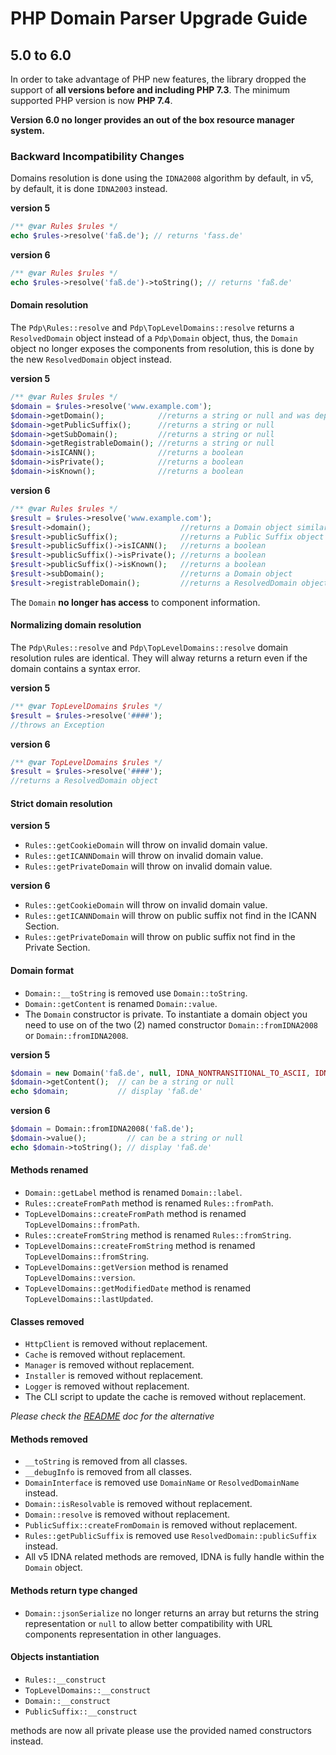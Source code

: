 # PHP Domain Parser Upgrade Guide

## 5.0 to 6.0

In order to take advantage of PHP new features, the library dropped the 
support of **all versions before and including PHP 7.3**. The minimum supported
PHP version is now **PHP 7.4**. 

**Version 6.0 no longer provides an out of the box resource manager system.**

### Backward Incompatibility Changes

Domains resolution is done using the `IDNA2008` algorithm by default, in v5, 
by default, it is done `IDNA2003` instead.

**version 5**

~~~php
/** @var Rules $rules */
echo $rules->resolve('faß.de'); // returns 'fass.de'
~~~ 

**version 6**

~~~php
/** @var Rules $rules */
echo $rules->resolve('faß.de')->toString(); // returns 'faß.de'
~~~ 

#### Domain resolution

The `Pdp\Rules::resolve` and `Pdp\TopLevelDomains::resolve` returns a 
`ResolvedDomain` object instead of a `Pdp\Domain` object, thus, the `Domain` 
object no longer exposes the components from resolution, this is done by the 
new `ResolvedDomain` object instead.

**version 5**

~~~php
/** @var Rules $rules */
$domain = $rules->resolve('www.example.com');
$domain->getDomain();            //returns a string or null and was deprecated
$domain->getPublicSuffix();      //returns a string or null
$domain->getSubDomain();         //returns a string or null
$domain->getRegistrableDomain(); //returns a string or null
$domain->isICANN();              //returns a boolean
$domain->isPrivate();            //returns a boolean
$domain->isKnown();              //returns a boolean
~~~ 

**version 6**

~~~php
/** @var Rules $rules */
$result = $rules->resolve('www.example.com');
$result->domain();                    //returns a Domain object similar to v5 Domain object
$result->publicSuffix();              //returns a Public Suffix object
$result->publicSuffix()->isICANN();   //returns a boolean
$result->publicSuffix()->isPrivate(); //returns a boolean
$result->publicSuffix()->isKnown();   //returns a boolean
$result->subDomain();                 //returns a Domain object
$result->registrableDomain();         //returns a ResolvedDomain object
~~~ 

The `Domain` **no longer has access** to component information.

#### Normalizing domain resolution

The `Pdp\Rules::resolve` and `Pdp\TopLevelDomains::resolve` domain resolution
rules are identical. They will alway returns a return even if the domain contains
a syntax error. 

**version 5**

~~~php
/** @var TopLevelDomains $rules */
$result = $rules->resolve('####');
//throws an Exception
~~~ 

**version 6**

~~~php
/** @var TopLevelDomains $rules */
$result = $rules->resolve('####');
//returns a ResolvedDomain object 
~~~ 


#### Strict domain resolution

**version 5**
- `Rules::getCookieDomain` will throw on invalid domain value.
- `Rules::getICANNDomain` will throw on invalid domain value.
- `Rules::getPrivateDomain` will throw on invalid domain value.

**version 6**
- `Rules::getCookieDomain` will throw on invalid domain value.
- `Rules::getICANNDomain` will throw on public suffix not find in the ICANN Section.
- `Rules::getPrivateDomain` will throw on public suffix not find in the Private Section.

#### Domain format

- `Domain::__toString` is removed use `Domain::toString`.
- `Domain::getContent` is renamed `Domain::value`.
- The `Domain` constructor is private. To instantiate a domain object you
need to use on of the two (2) named constructor `Domain::fromIDNA2008` or 
`Domain::fromIDNA2008`.

**version 5**
~~~php
$domain = new Domain('faß.de', null, IDNA_NONTRANSITIONAL_TO_ASCII, IDNA_NONTRANSITIONAL_TO_UNICODE);
$domain->getContent();  // can be a string or null
echo $domain;           // display 'faß.de'
~~~ 

**version 6**
~~~php
$domain = Domain::fromIDNA2008('faß.de');
$domain->value();         // can be a string or null
echo $domain->toString(); // display 'faß.de'
~~~ 

#### Methods renamed

- `Domain::getLabel` method is renamed `Domain::label`.
- `Rules::createFromPath` method is renamed `Rules::fromPath`.
- `TopLevelDomains::createFromPath` method is renamed `TopLevelDomains::fromPath`.
- `Rules::createFromString` method is renamed `Rules::fromString`.
- `TopLevelDomains::createFromString` method is renamed `TopLevelDomains::fromString`.
- `TopLevelDomains::getVersion` method is renamed `TopLevelDomains::version`.
- `TopLevelDomains::getModifiedDate` method is renamed `TopLevelDomains::lastUpdated`.

#### Classes removed

- `HttpClient` is removed without replacement.
- `Cache` is removed without replacement.
- `Manager` is removed without replacement.
- `Installer` is removed without replacement.
- `Logger` is removed without replacement.
- The CLI script to update the cache is removed without replacement. 

*Please check the [README](README.md) doc for the alternative*

#### Methods removed

- `__toString` is removed from all classes.
- `__debugInfo` is removed from all classes.
- `DomainInterface` is removed use `DomainName` or `ResolvedDomainName` instead. 
- `Domain::isResolvable` is removed without replacement.
- `Domain::resolve` is removed without replacement.
- `PublicSuffix::createFromDomain` is removed without replacement. 
- `Rules::getPublicSuffix` is removed use `ResolvedDomain::publicSuffix` instead. 
- All v5 IDNA related methods are removed, IDNA is fully handle within the `Domain` object.

#### Methods return type changed

- `Domain::jsonSerialize` no longer returns an array but returns the string
representation or `null` to allow better compatibility with URL components
representation in other languages.

#### Objects instantiation

- `Rules::__construct` 
- `TopLevelDomains::__construct` 
- `Domain::__construct` 
- `PublicSuffix::__construct`

methods are now all private please use the provided named constructors instead.
